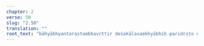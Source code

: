 ```yaml
---
chapter: 2
verse: 50
slug: "2.50"
translation: ""
root_text: "bāhyābhyantarastambhavṛttir deśakālasaṃkhyābhiḥ paridṛṣṭo dīrghasūkṣmaḥ"
---
```


